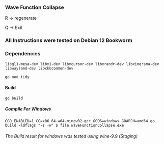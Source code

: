 ### Wave Function Collapse

R -> regenerate

Q -> Exit

### All Instructions were tested on Debian 12 Bookworm

### Dependencies

`libgl1-mesa-dev libxi-dev libxcursor-dev libxrandr-dev libxinerama-dev libwayland-dev libxkbcommon-dev`

`go mod tidy`

#### Build

`go build`

##### Compile For Windows

`CGO_ENABLED=1 CC=x86_64-w64-mingw32-gcc GOOS=windows GOARCH=amd64 go build -ldflags "-s -w" $ file waveFunctionCollapse.exe`

###### The Build result for windows was tested using wine-9.9 (Staging)
